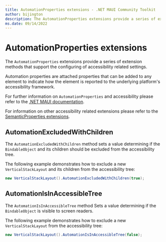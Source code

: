 ```yaml
---
title: AutomationProperties extensions - .NET MAUI Community Toolkit
author: bijington
description: The AutomationProperties extensions provide a series of extension methods that support the configuring of accessibility related settings.
ms.date: 09/14/2022
---
```


# AutomationProperties extensions

The `AutomationProperties` extensions provide a series of extension methods that support the configuring of accessibility related settings.

Automation properties are attached properties that can be added to any element to indicate how the element is reported to the underlying platform's accessibility framework.

For further information on `AutomationProperties` and accessibility please refer to the [.NET MAUI documentation](/dotnet/maui/fundamentals/accessibility#automation-properties).

For information on other accessibility related extensions please refer to the [SemanticProperties extensions](semantic-properties.md).

## AutomationExcludedWithChildren

The `AutomationExcludedWithChildren` method sets a value determining if the `BindableObject` and its children should be excluded from the accessibility tree.

The following example demonstrates how to exclude a new `VerticalStackLayout` and its children from the accessibility tree:

```cs
new VerticalStackLayout().AutomationExcludedWithChildren(true);
```

## AutomationIsInAccessibleTree

The `AutomationIsInAccessibleTree` method Sets a value determining if the `BindableObject` is visible to screen readers.

The following example demonstrates how to exclude a new `VerticalStackLayout` from the accessibility tree:

```cs
new VerticalStackLayout().AutomationIsInAccessibleTree(false);
```
